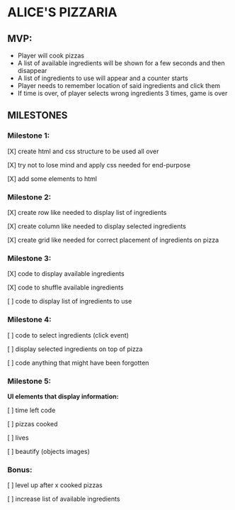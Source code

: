 # ALICE'S PIZZARIA

## MVP:


- Player will cook pizzas
- A list of available ingredients will be shown for a few seconds and then disappear
- A list of ingredients to use will appear and a counter starts
- Player needs to remember location of said ingredients and click them
- If time is over, of player selects wrong ingredients 3 times, game is over


## MILESTONES

### Milestone 1:


[X] create html and css structure to be used all over

[X] try not to lose mind and apply css needed for end-purpose

[X] add some elements to html


### Milestone 2:


[X] create row like needed to display list of ingredients

[X] create column like needed to display selected ingredients

[X] create grid like needed for correct placement of ingredients on pizza


### Milestone 3:


[X] code to display available ingredients

[X] code to shuffle available ingredients

[ ] code to display list of ingredients to use


### Milestone 4:

[ ] code to select ingredients (click event)

[ ] display selected ingredients on top of pizza

[ ] code anything that might have been forgotten


### Milestone 5:


**UI elements that display information:**

[ ] time left code

[ ] pizzas cooked

[ ] lives

[ ] beautify (objects images)


### Bonus:


[ ] level up after x cooked pizzas

[ ] increase list of available ingredients
